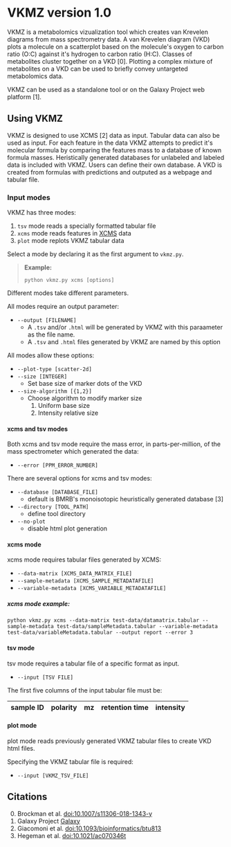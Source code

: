 # VKMZ version 1.0 

VKMZ is a metabolomics vizualization tool which creates van Krevelen diagrams from mass spectrometry data. A van Krevelen diagram (VKD) plots a molecule on a scatterplot based on the molecule's oxygen to carbon ratio (O:C) against it's hydrogen to carbon ratio (H:C). Classes of metabolites cluster together on a VKD [0]. Plotting a complex mixture of metabolites on a VKD can be used to briefly convey untargeted metabolomics data.

VKMZ can be used as a standalone tool or on the Galaxy Project web platform [1].
## Using VKMZ

VKMZ is designed to use XCMS [2] data as input. Tabular data can also be used as input. For each feature in the data VKMZ attempts to predict it's molecular formula by comparing the features mass to a database of known formula masses. Heristically generated databases for unlabeled and labeled data is included with VKMZ. Users can define their own database. A VKD is created from formulas with predictions and outputed as a webpage and tabular file.

### Input modes

VKMZ has three modes:
  1. `tsv` mode reads a specially formatted tabular file
  2. `xcms` mode reads features in [XCMS](https://bioconductor.org/packages/release/bioc/html/xcms.html) data
  3. `plot` mode replots VKMZ tabular data

Select a mode by declaring it as the first argument to `vkmz.py`.

> **Example:**
> ```
> python vkmz.py xcms [options]
> ```

Different modes take different parameters.

All modes require an output parameter:
  * `--output [FILENAME]`
    * A `.tsv` and/or `.html` will be generated by VKMZ with this paraameter as the file name.
    * A `.tsv` and `.html` files generated by VKMZ are named by this option

All modes allow these options:
  * `--plot-type [scatter-2d]`
  * `--size [INTEGER]`
    * Set base size of marker dots of the VKD
  * `--size-algorithm [{1,2}]`
    * Choose algorithm to modify marker size
      1. Uniform base size
      2. Intensity relative size

#### xcms and tsv modes

Both xcms and tsv mode require the mass error, in parts-per-million, of the mass spectrometer which generated the data:
  * `--error [PPM_ERROR_NUMBER]`

There are several options for xcms and tsv modes:
  * `--database [DATABASE_FILE]`
    * default is BMRB's monoisotopic heuristically generated database [3]
  * `--directory [TOOL_PATH]`
    * define tool directory
  * `--no-plot`
    * disable html plot generation

#### xcms mode

xcms mode requires tabular files generated by XCMS:
  * `--data-matrix [XCMS_DATA_MATRIX_FILE]`
  * `--sample-metadata [XCMS_SAMPLE_METADATAFILE]`
  * `--variable-metadata [XCMS_VARIABLE_METADATAFILE]`

##### xcms mode example:
```
python vkmz.py xcms --data-matrix test-data/datamatrix.tabular --sample-metadata test-data/sampleMetadata.tabular --variable-metadata test-data/variableMetadata.tabular --output report --error 3
```

#### tsv mode

tsv mode requires a tabular file of a specific format as input.
  * `--input [TSV FILE]`

The first five columns of the input tabular file must be:

| sample ID | polarity | mz | retention time | intensity |
|-----------|----------|----|----------------|-----------|

#### plot mode

plot mode reads previously generated VKMZ tabular files to create VKD html files. 

Specifying the VKMZ tabular file is required:
  * `--input [VKMZ_TSV_FILE]`

## Citations

0. Brockman et al. [doi:10.1007/s11306-018-1343-y](https://doi.org/10.1007/s11306-018-1343-y)
1. Galaxy Project [Galaxy](https://github.com/galaxyproject/galaxy)
2. Giacomoni et al. [doi:10.1093/bioinformatics/btu813](https://doi.org/10.1093/bioinformatics/btu813)
3. Hegeman et al. [doi:10.1021/ac070346t](https://doi.org/10.1021/ac070346t)
